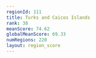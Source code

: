 ```yaml
---
regionId: 111
title: Turks and Caicos Islands
rank: 38
meanScore: 74.62
globalMeanScore: 69.33
numRegions: 220
layout: region_score
---
```

